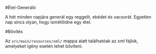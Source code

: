 #Étel-Generáló

A hét minden napjára generál egy reggelit, ebédet és vacsorát.
Egyetlen nap sincs olyan, hogy ismétlődne egy étel.

#Bővítés

Az `src/main/resources/xml/` mappa alatt találhatóak az xml fájlok,
amelyeket igény esetén lehet bővíteni.
